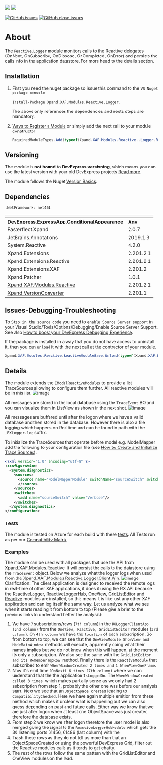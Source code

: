![](https://img.shields.io/nuget/v/Xpand.XAF.Modules.Reactive.Logger.svg?&style=flat) ![](https://img.shields.io/nuget/dt/Xpand.XAF.Modules.Reactive.Logger.svg?&style=flat)

[![GitHub issues](https://img.shields.io/github/issues/eXpandFramework/expand/Reactive.Logger.svg)](https://github.com/eXpandFramework/eXpand/issues?utf8=%E2%9C%93&q=is%3Aissue+is%3Aopen+sort%3Aupdated-desc+label%3AStandalone_xaf_modules+Reactive.Logger) [![GitHub close issues](https://img.shields.io/github/issues-closed/eXpandFramework/eXpand/Reactive.Logger.svg)](https://github.com/eXpandFramework/eXpand/issues?utf8=%E2%9C%93&q=is%3Aissue+is%3Aclosed+sort%3Aupdated-desc+label%3AStandalone_XAF_Modules+Reactive.Logger)
# About 

The `Reactive.Logger` module monitors calls to the Reactive delegates (OnNext, OnSubscribe, OnDispose, OnCompleted, OnError) and persists the calls info in the application datastore. For more head to the details section.

## Installation 
1. First you need the nuget package so issue this command to the `VS Nuget package console` 

   `Install-Package Xpand.XAF.Modules.Reactive.Logger`.

    The above only references the dependencies and nexts steps are mandatory.

2. [Ways to Register a Module](https://documentation.devexpress.com/eXpressAppFramework/118047/Concepts/Application-Solution-Components/Ways-to-Register-a-Module)
or simply add the next call to your module constructor
    ```cs
    RequiredModuleTypes.Add(typeof(Xpand.XAF.Modules.Reactive..Logger.ReactiveLoggerModule));
    ```

## Versioning
The module is **not bound** to **DevExpress versioning**, which means you can use the latest version with your old DevExpress projects [Read more](https://github.com/eXpandFramework/XAF/tree/master/tools/Xpand.VersionConverter).

The module follows the Nuget [Version Basics](https://docs.microsoft.com/en-us/nuget/reference/package-versioning#version-basics).
## Dependencies
`.NetFramework: net461`

|<!-- -->|<!-- -->
|----|----
|**DevExpress.ExpressApp.ConditionalAppearance**|**Any**
|Fasterflect.Xpand|2.0.7
 |JetBrains.Annotations|2019.1.3
 |System.Reactive|4.2.0
 |Xpand.Extensions|2.201.2.1
 |Xpand.Extensions.Reactive|2.201.2.1
 |Xpand.Extensions.XAF|2.201.2
 |Xpand.Patcher|1.0.1
 |[Xpand.XAF.Modules.Reactive](https://github.com/eXpandFramework/DevExpress.XAF/tree/master/src/Modules/Xpand.XAF.Modules.Reactive)|2.201.2.1
 |[Xpand.VersionConverter](https://github.com/eXpandFramework/DevExpress.XAF/tree/master/tools/Xpand.VersionConverter)|2.201.1

## Issues-Debugging-Troubleshooting

To `Step in the source code` you need to `enable Source Server support` in your Visual Studio/Tools/Options/Debugging/Enable Source Server Support. See also [How to boost your DevExpress Debugging Experience](https://github.com/eXpandFramework/DevExpress.XAF/wiki/How-to-boost-your-DevExpress-Debugging-Experience#1-index-the-symbols-to-your-custom-devexpresss-installation-location).

If the package is installed in a way that you do not have access to uninstall it, then you can `unload` it with the next call at the contructor of your module.
```cs
Xpand.XAF.Modules.Reactive.ReactiveModuleBase.Unload(typeof(Xpand.XAF.Modules.Reactive.Logger.ReactiveLoggerModule))
```

## Details
The module extends the `IModelReactiveModules` to provide a list TraceSources allowing to configure them further. All reactive modules will be in this list. 
![image](https://user-images.githubusercontent.com/159464/64830050-63c43a00-d5d7-11e9-919d-ac5df92646af.png)

All messages are stored in the local database using the `TraceEvent` BO and you can visualize them in ListView as shown in the next shot.
![image](https://user-images.githubusercontent.com/159464/66390603-ad842280-e9d3-11e9-840a-e3035bf0fefb.png)

All messages are buffered until after the logon where we have a valid database and then stored in the database. However there is also a file logging which happens on Realtime and can be found in path with the `_RXLogger.log` suffix.

To initialize the TraceSources that operate before model e.g. ModelMapper add the following to your configuration file (see [How to: Create and Initialize Trace Sources](https://docs.microsoft.com/en-us/dotnet/framework/debug-trace-profile/how-to-create-and-initialize-trace-sources)).

```xml
<?xml version="1.0" encoding="utf-8" ?>
<configuration>  
  <system.diagnostics>  
    <sources>  
      <source name="ModelMapperModule" switchName="sourceSwitch" switchType="System.Diagnostics.SourceSwitch">  
      </source>  
    </sources>  
    <switches>  
      <add name="sourceSwitch" value="Verbose"/>  
    </switches>  
  </system.diagnostics>  
</configuration>
```

### Tests
The module is tested on Azure for each build with these [tests](https://github.com/eXpandFramework/Packages/tree/master/src/Tests/Xpand.XAF.s.Reactive.Logger.ReactiveLogger). 
All Tests run as per our [Compatibility Matrix](https://github.com/eXpandFramework/DevExpress.XAF#compatibility-matrix)
### Examples

The module  can be used with all packages that use the API from Xpand.XAF.Modules.Reactive. It will persist the calls to the datastore using the `TraceEvent` object. Below we analyze what the logger logs when used from the [Xpand.XAF.Modules.Reactive.Logger.Client.Win](https://github.com/eXpandFramework/DevExpress.XAF/tree/lab/src/Modules/Reactive.Logger.Client.Win). 
![image](https://user-images.githubusercontent.com/159464/65377524-f2ab1380-dcb5-11e9-9861-c8c1d8381023.png)
Clarification: The client application is designed to received the remote logs in real-time of other XAF applications, it does it using the RX API because the [ReactiveLogger](https://github.com/eXpandFramework/DevExpress.XAF/tree/lab/src/Modules/Reactive.Logger), [ReactiveLoggerHub](https://github.com/eXpandFramework/DevExpress.XAF/tree/lab/src/Modules/Reactive.Logger.Hub), [OneView](https://github.com/eXpandFramework/DevExpress.XAF/tree/lab/src/Modules/OneView), [GridListEditor](https://github.com/eXpandFramework/DevExpress.XAF/tree/lab/src/Modules/GridListEditor) and [Reactive](https://github.com/eXpandFramework/DevExpress.XAF/tree/lab/src/Modules/Reactive    ) modules are installed, so this means it is like just any other XAF application and can log itself the same way. Let us analyze what we see when it starts reading it from bottom to top (Please give a brief to the previous links to understand better the analysis):

1. We have `7` subscriptions/rows (`7th column`) in the `RXLoggerClientApp (2nd column)` from the `OneView, Reactive, GridListEditor `modules (`3rd column`).  On `4th column` we have the `location` of each subscription. 
So from bottom to top, we can see that the `OneViewModule ShowView and HideMainWindow `methods will execute, apparently doing what their names implies but we do not know when this will happen, at the moment its only a subscription. We also see the same with the `GridListEditor and its RememberTopRow `method. Finally there is the `ReactiveModule` that subscribed to emit `WhenWindowCreated 2 times and 1 WhenViewOneFrame`. 
2. Now it's emit time `(OnNext) 6 times (7th column)` where we can understand that the the application `IsLoggedOn`. The `WhenWindowCreated called 3 times `which makes partially sense as we only had 2 subscription from step 1, probably the other one was before our analysis start. Next we see that an `ObjectSpace created` leading to `CompatibilityChecked`. Here we have again multiple emition from these method which makes it unclear what is happening but we can also guess depending on past and future calls. Either way we know that we are just after logon when at least one ObjectSpace was just created therefore the database exists.
3. From step 2 we know we after logon therefore the user model is also merged giving the signal to the `ReactiveLoggerHubModule` which gets the 30 listening ports 61456, 61486 (last column) with the 
4. Trash these rows as they do not tell us more than that an ObjectSpaceCreated or using the powerful DevExpress Grid,  filter out the Reactive modules calls as it tends to get chatty.
5. The rest of the rows follow the same pattern with the GridListEditor and OneView modules on the lead.

